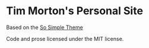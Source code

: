 # Tim Morton's Personal Site

Based on the [So Simple Theme](https://github.com/mmistakes/so-simple-theme)

Code and prose licensed under the MIT license.
